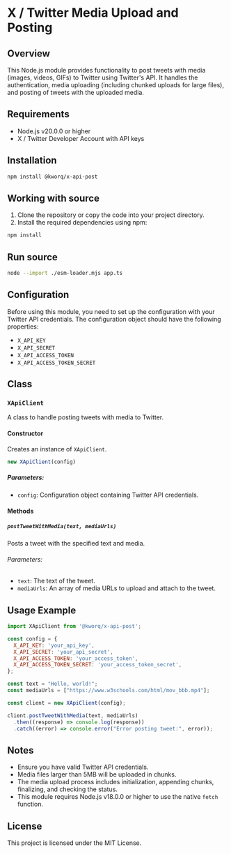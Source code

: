 # X / Twitter Media Upload and Posting

## Overview

This Node.js module provides functionality to post tweets with media (images, videos, GIFs) to Twitter using Twitter's API. It handles the authentication, media uploading (including chunked uploads for large files), and posting of tweets with the uploaded media.

## Requirements

- Node.js v20.0.0 or higher
- X / Twitter Developer Account with API keys

## Installation

```bash
npm install @kworq/x-api-post
```

## Working with source

1. Clone the repository or copy the code into your project directory.
2. Install the required dependencies using npm:

```bash
npm install
```

## Run source

```bash
node --import ./esm-loader.mjs app.ts
```

## Configuration

Before using this module, you need to set up the configuration with your Twitter API credentials. The configuration object should have the following properties:

- `X_API_KEY`
- `X_API_SECRET`
- `X_API_ACCESS_TOKEN`
- `X_API_ACCESS_TOKEN_SECRET`

## Class

### `XApiClient`

A class to handle posting tweets with media to Twitter.

#### Constructor

Creates an instance of `XApiClient`.

```javascript
new XApiClient(config)
```

##### Parameters:

- `config`: Configuration object containing Twitter API credentials.

#### Methods

##### `postTweetWithMedia(text, mediaUrls)`

Posts a tweet with the specified text and media.

###### Parameters:

- `text`: The text of the tweet.
- `mediaUrls`: An array of media URLs to upload and attach to the tweet.

## Usage Example

```javascript
import XApiClient from '@kworq/x-api-post';

const config = {
  X_API_KEY: 'your_api_key',
  X_API_SECRET: 'your_api_secret',
  X_API_ACCESS_TOKEN: 'your_access_token',
  X_API_ACCESS_TOKEN_SECRET: 'your_access_token_secret',
};

const text = "Hello, world!";
const mediaUrls = ["https://www.w3schools.com/html/mov_bbb.mp4"];

const client = new XApiClient(config);

client.postTweetWithMedia(text, mediaUrls)
  .then((response) => console.log(response))
  .catch((error) => console.error("Error posting tweet:", error));
```

## Notes

- Ensure you have valid Twitter API credentials.
- Media files larger than 5MB will be uploaded in chunks.
- The media upload process includes initialization, appending chunks, finalizing, and checking the status.
- This module requires Node.js v18.0.0 or higher to use the native `fetch` function.

## License

This project is licensed under the MIT License.
